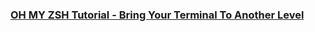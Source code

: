 ### [OH MY ZSH Tutorial - Bring Your Terminal To Another Level](https://www.youtube.com/watch?v=SVh4osULjP4&t=38s)
